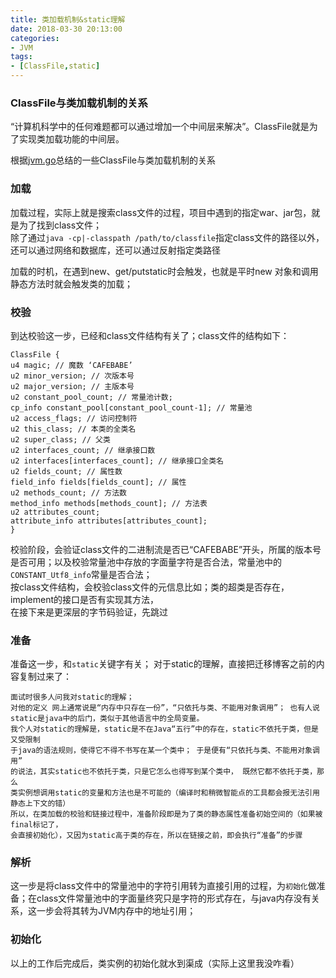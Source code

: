 ```yaml
---
title: 类加载机制&static理解 
date: 2018-03-30 20:13:00
categories:
- JVM
tags:
- [ClassFile,static]
---
```



### ClassFile与类加载机制的关系  
“计算机科学中的任何难题都可以通过增加一个中间层来解决”。ClassFile就是为了实现类加载功能的中间层。

根据[jvm.go](https://github.com/zxh0/jvm.go)总结的一些ClassFile与类加载机制的关系  

### 加载  
加载过程，实际上就是搜索class文件的过程，项目中遇到的指定war、jar包，就是为了找到class文件；  
除了通过`java -cp|-classpath /path/to/classfile`指定class文件的路径以外，还可以通过网络和数据库，还可以通过反射指定类路径  

加载的时机，在遇到new、get/putstatic时会触发，也就是平时new 对象和调用静态方法时就会触发类的加载；

### 校验  
到达校验这一步，已经和class文件结构有关了；class文件的结构如下：  
```goland
ClassFile {
u4 magic; // 魔数 ‘CAFEBABE’
u2 minor_version; // 次版本号
u2 major_version; // 主版本号
u2 constant_pool_count; // 常量池计数;
cp_info constant_pool[constant_pool_count-1]; // 常量池
u2 access_flags; // 访问控制符
u2 this_class; // 本类的全类名
u2 super_class; // 父类
u2 interfaces_count; // 继承接口数
u2 interfaces[interfaces_count]; // 继承接口全类名
u2 fields_count; // 属性数
field_info fields[fields_count]; // 属性
u2 methods_count; // 方法数
method_info methods[methods_count]; // 方法表
u2 attributes_count;
attribute_info attributes[attributes_count]; 
}
```
校验阶段，会验证class文件的二进制流是否已“CAFEBABE”开头，所属的版本号是否可用；以及校验常量池中存放的字面量字符是否合法，常量池中的`CONSTANT_Utf8_info`常量是否合法；  
按class文件结构，会校验class文件的元信息比如；类的超类是否存在，implement的接口是否有实现其方法，  
在接下来是更深层的字节码验证，先跳过
### 准备  
准备这一步，和`static`关键字有关； 对于static的理解，直接把迁移博客之前的内容复制过来了：  
```text
面试时很多人问我对static的理解；
对他的定义 网上通常说是“内存中只存在一份”，“只依托与类、不能用对象调用”； 也有人说
static是java中的后门，类似于其他语言中的全局变量。
我个人对static的理解是，static是不在Java“五行”中的存在，static不依托于类，但是又受限制
于java的语法规则，使得它不得不书写在某一个类中； 于是便有“只依托与类、不能用对象调用”
的说法，其实static也不依托于类，只是它怎么也得写到某个类中， 既然它都不依托于类，那么
类实例想调用static的变量和方法也是不可能的（编译时和稍微智能点的工具都会报无法引用静态上下文的错）
所以，在类加载的校验和链接过程中，准备阶段即是为了类的静态属性准备初始空间的（如果被final标记了，
会直接初始化），又因为static高于类的存在，所以在链接之前，即会执行“准备”的步骤
```   

### 解析  
这一步是将class文件中的常量池中的字符引用转为直接引用的过程，为`初始化`做准备；在class文件常量池中的字面量终究只是字符的形式存在，与java内存没有关系，这一步会将其转为JVM内存中的地址引用；  

### 初始化  
以上的工作后完成后，类实例的初始化就水到渠成（实际上这里我没咋看）

